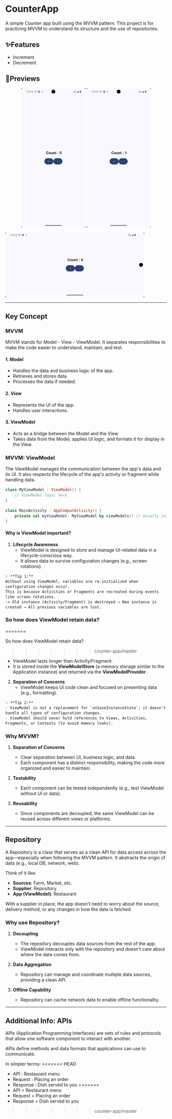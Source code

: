 # CounterApp
A simple Counter app built using the MVVM pattern.
This project is for practicing MVVM to understand its structure and the use of repositories.

## ✨Features
- Increment
- Decrement

## 📱Previews
<p align="center">
  <img src="https://github.com/Android-practice/Counter-App/blob/master/images/decrement.png" width="200"/>
  <img src="https://github.com/Android-practice/Counter-App/blob/master/images/increment.png" width="200"/>
</p>
  <img src="https://github.com/Android-practice/Counter-App/blob/master/images/rotate.png" height="200"/>
</p>

---

## Key Concept

### MVVM
MVVM stands for Model - View - ViewModel.
It separates responsibilities to make the code easier to understand, maintain, and test.

#### 1. Model
- Handles the data and business logic of the app.
- Retrieves and stores data.
- Processes the data if needed.

#### 2. View
- Represents the UI of the app.
- Handles user interactions.

#### 3. ViewModel
- Acts as a bridge between the Model and the View.
- Takes data from the Model, applies UI logic, and formats it for display in the View.

### MVVM: ViewModel
The ViewModel manages the communication between the app's data and its UI.
It also respects the lifecycle of the app's activity or fragment while handling data.

```kotlin
class MyViewModel : ViewModel() {
    // ViewModel logic here
}
```

```kotlin
class MainActivity : AppCompatActivity() {
    private val myViewModel: MyViewModel by viewModels() // Usually initialized in an activity or fragment
}
```

#### Why is ViewModel important?
1. **Lifecycle Awareness**
   - ViewModel is designed to store and manage UI-related data in a lifecycle-conscious way.
   - It allows data to survive configuration changes (e.g., screen rotations).


```
💡 **Tip 1:**
Without using ViewModel, variables are re-initialized when configuration changes occur.
This is because Activities or Fragments are recreated during events like screen rotations.
-> Old instance (Activity/Fragment) is destroyed → New instance is created → All previous variables are lost.
```

### So how does ViewModel retain data?
=======

So how does ViewModel retain data?
>>>>>>> counter-app/master
- ViewModel lasts longer than Activity/Fragment.
- It is stored inside the **ViewModelStore** (a memory storage similar to the Application instance) and returned via the **ViewModelProvider**.

2. **Separation of Concerns**
   - ViewModel keeps UI code clean and focused on presenting data (e.g., formatting).

```
💡 **Tip 2:**
- ViewModel is not a replacement for `onSaveInstanceState`; it doesn't handle all types of configuration changes.
- ViewModel should never hold references to Views, Activities, Fragments, or Contexts (to avoid memory leaks).
```


### Why MVVM?
1. **Separation of Concerns**
   - Clear separation between UI, business logic, and data.
   - Each component has a distinct responsibility, making the code more organized and easier to maintain.

2. **Testability**
   - Each component can be tested independently (e.g., test ViewModel without UI or data).

3. **Reusability**
   - Since components are decoupled, the same ViewModel can be reused across different views or platforms.

---

## Repository
A Repository is a class that serves as a clean API for data access across the app—especially when following the MVVM pattern.
It abstracts the origin of data (e.g., local DB, network, web).

Think of it like:
- **Sources**: Farm, Market, etc.
- **Supplier**: Repository
- **App (ViewModel)**: Restaurant

With a supplier in place, the app doesn't need to worry about the source, delivery method, or any changes in how the data is fetched.

### Why use Repository?
1. **Decoupling**
   - The repository decouples data sources from the rest of the app.
   - ViewModel interacts only with the repository and doesn't care about where the data comes from.

2. **Data Aggregation**
   - Repository can manage and coordinate multiple data sources, providing a clean API.

3. **Offline Capability**
   - Repository can cache network data to enable offline functionality.

---

## Additional Info: APIs
APIs (Application Programming Interfaces) are sets of rules and protocols that allow one software component to interact with another.

APIs define methods and data formats that applications can use to communicate.

In simpler terms:
<<<<<<< HEAD
- API : Restaurant menu
- Request : Placing an order
- Response : Dish served to you
=======
- API = Restaurant menu
- Request = Placing an order
- Response = Dish served to you
>>>>>>> counter-app/master

